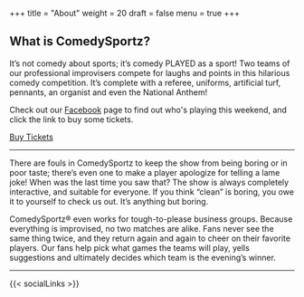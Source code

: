 +++
title = "About"
weight = 20
draft = false
menu = true
+++

## What is ComedySportz?

It’s not comedy about sports; it’s comedy PLAYED as a sport! Two teams of our professional improvisers compete for laughs and points in this hilarious comedy competition. It’s complete with a referee, uniforms, artificial turf, pennants, an organist and even the National Anthem!

Check out our [Facebook](//facebook.com/ComedySportzSanAntonio/) page to find out who's playing this weekend, and click the link to buy some tickets.

<a target="_blank" href="https://cszsanantonio.vbotickets.com/events" class="button special">Buy Tickets</a>

---

There are fouls in ComedySportz to keep the show from being boring or in poor taste; there’s even one to make a player apologize for telling a lame joke! When was the last time you saw that? The show is always completely interactive, and suitable for everyone.  If you think “clean” is boring, you owe it to yourself to check us out. It’s anything but boring.

ComedySportz® even works for tough-to-please business groups.
Because everything is improvised, no two matches are alike. Fans never see the same thing twice, and they return again and again to cheer on their favorite players. Our fans help pick what games the teams will play, yells suggestions and ultimately decides which team is the evening’s winner.

---

{{< socialLinks >}}
